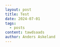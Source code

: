 ```yaml
---
layout: post
title: Test
date: 2024-07-01
tags:
  - posts
content: tawdsaads
author: Anders Askeland
---
```

